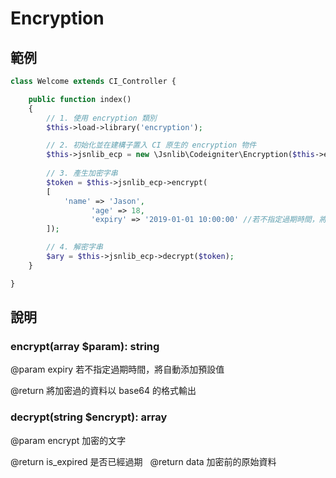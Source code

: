 # Encryption

## 範例
````php
class Welcome extends CI_Controller {

    public function index()
    {
        // 1. 使用 encryption 類別
        $this->load->library('encryption');

        // 2. 初始化並在建構子置入 CI 原生的 encryption 物件
        $this->jsnlib_ecp = new \Jsnlib\Codeigniter\Encryption($this->encryption);
        
        // 3. 產生加密字串
        $token = $this->jsnlib_ecp->encrypt(
        [
            'name' => 'Jason',
		    	  'age' => 18,
			      'expiry' => '2019-01-01 10:00:00' //若不指定過期時間，將自動添加預設值
        ]);

        // 4. 解密字串
        $ary = $this->jsnlib_ecp->decrypt($token);
    }

}
````
## 說明
### encrypt(array $param): string
@param expiry 若不指定過期時間，將自動添加預設值  
  
@return 將加密過的資料以 base64 的格式輸出

### decrypt(string $encrypt): array
@param encrypt 加密的文字  
  
@return is_expired 是否已經過期   
@return data 加密前的原始資料
